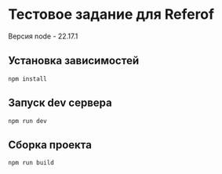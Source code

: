 # Тестовое задание для Referof

Версия node - 22.17.1

## Установка зависимостей
```npm install```

## Запуск dev сервера
```npm run dev```

## Сборка проекта
```npm run build```